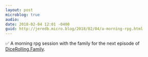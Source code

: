 ```yaml
---
layout: post
microblog: true
audio: 
date: 2018-02-04 12:01 -0400
guid: http://jeredb.micro.blog/2018/02/04/a-morning-rpg.html
---
```

✅ A morning rpg session with the family for the next episode of [DiceRolling.Family](http://DiceRolling.family). 
